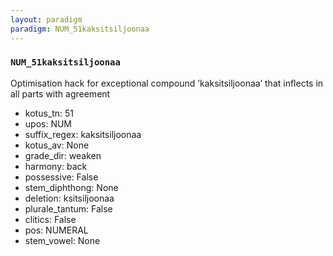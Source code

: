 ```yaml
---
layout: paradigm
paradigm: NUM_51kaksitsiljoonaa
---
```

### ` NUM_51kaksitsiljoonaa `

Optimisation hack for exceptional compound ’kaksitsiljoonaa’ that inflects in all parts with agreement
* kotus_tn: 51
* upos: NUM
* suffix_regex: kaksitsiljoonaa
* kotus_av: None
* grade_dir: weaken
* harmony: back
* possessive: False
* stem_diphthong: None
* deletion: ksitsiljoonaa
* plurale_tantum: False
* clitics: False
* pos: NUMERAL
* stem_vowel: None
